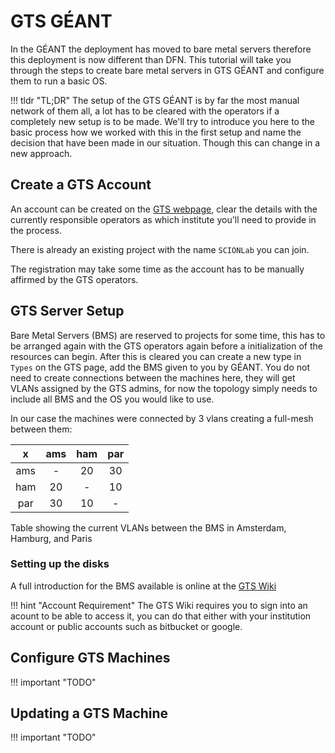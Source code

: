 # GTS GÉANT

In the GÉANT the deployment has moved to bare metal servers therefore this
deployment is now different than DFN. This tutorial will take you through the
steps to create bare metal servers in GTS GÉANT and configure them to run a
basic OS.

!!! tldr "TL;DR"
    The setup of the GTS GÉANT is by far the most manual network of them all, a
    lot has to be cleared with the operators if a completely new setup is to be
    made. We'll try to introduce you here to the basic process how we worked
    with this in the first setup and name the decision that have been made in
    our situation. Though this can change in a new approach.

## Create a GTS Account

An account can be created on the [GTS
webpage](https://gts.geant.org/login#register), clear the details with the
currently responsible operators as which institute you'll need to provide in the
process.

There is already an existing project with the name `SCIONLab` you can join.

The registration may take some time as the account has to be manually affirmed
by the GTS operators.

## GTS Server Setup

Bare Metal Servers (BMS) are reserved to projects for some time, this has to be
arranged again with the GTS operators again before a initialization of the
resources can begin. After this is cleared you can create a new type in `Types`
on the GTS page, add the BMS given to you by GÉANT. You do not need to create
connections between the machines here, they will get VLANs assigned by the GTS
admins, for now the topology simply needs to include all BMS and the OS you would like to use.

In our case the machines were connected by 3 vlans creating a full-mesh between them:

 x  | ams | ham | par
:--:|:---:|:---:|:---:
ams |  -  |  20 | 30
ham |  20 |  -  | 10
par |  30 |  10 | - 

Table showing the current VLANs between the BMS in Amsterdam, Hamburg, and Paris

### Setting up the disks

A full introduction for the BMS available is online at the [GTS Wiki](https://wiki.geant.org/display/gn43wp7/GTS+User+Guide+v7.0%2C+rev.01#GTSUserGuidev7.0,rev.01-BareMetalServer(BMS))

!!! hint "Account Requirement"
    The GTS Wiki requires you to sign into an acount to be able to access it,
    you can do that either with your institution account or public accounts such
    as bitbucket or google.

## Configure GTS Machines

!!! important "TODO"

## Updating a GTS Machine

!!! important "TODO"

